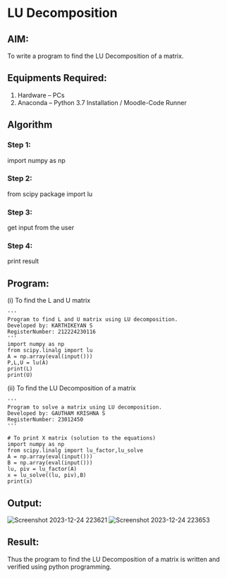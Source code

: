 # LU Decomposition 

## AIM:
To write a program to find the LU Decomposition of a matrix.

## Equipments Required:
1. Hardware – PCs
2. Anaconda – Python 3.7 Installation / Moodle-Code Runner

## Algorithm
### Step 1:
import numpy as np
### Step 2:
from scipy package import lu
### Step 3:
get input from the user
### Step 4:
print result
## Program:
(i) To find the L and U matrix
```
'''
Program to find L and U matrix using LU decomposition.
Developed by: KARTHIKEYAN S
RegisterNumber: 212224230116
'''
import numpy as np
from scipy.linalg import lu
A = np.array(eval(input()))
P,L,U = lu(A)
print(L)
print(U)
```
(ii) To find the LU Decomposition of a matrix
```
'''
Program to solve a matrix using LU decomposition.
Developed by: GAUTHAM KRISHNA S
RegisterNumber: 23012450
'''

# To print X matrix (solution to the equations)
import numpy as np
from scipy.linalg import lu_factor,lu_solve
A = np.array(eval(input()))
B = np.array(eval(input()))
lu, piv = lu_factor(A)
x = lu_solve((lu, piv),B)
print(x)

```

## Output:
![Screenshot 2023-12-24 223621](https://github.com/gauthamkrishna7/LU-Decomposition/assets/141175025/e25eafca-eda8-4d9a-9b1c-b5599b970e49)
![Screenshot 2023-12-24 223653](https://github.com/gauthamkrishna7/LU-Decomposition/assets/141175025/3fc605ce-39cb-4765-a670-80740fc02a31)

## Result:
Thus the program to find the LU Decomposition of a matrix is written and verified using python programming.

